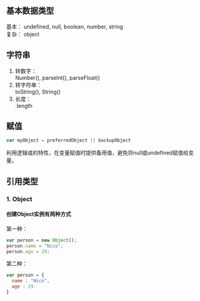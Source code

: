 
## 基本数据类型
基本： undefined, null, boolean, number, string  
复杂： object  
## 字符串
1. 转数字：  
   Number(), parseInt(), parseFloat()  
2. 转字符串：  
   toString(), String()  
3. 长度：  
   .length  
## 赋值
```js
var myObject = preferredObject || backupObject
```
利用逻辑或的特性，在变量赋值时提供备用值，避免将null或undefined赋值给变量。  

## 引用类型
### 1. Object
#### 创建Object实例有两种方式
第一种：
```js
var person = new Object();
person.name = "Nico";
person.age = 29;
```
第二种：
```js
var person = {
  name : "Nico",
  age : 29
}
```
